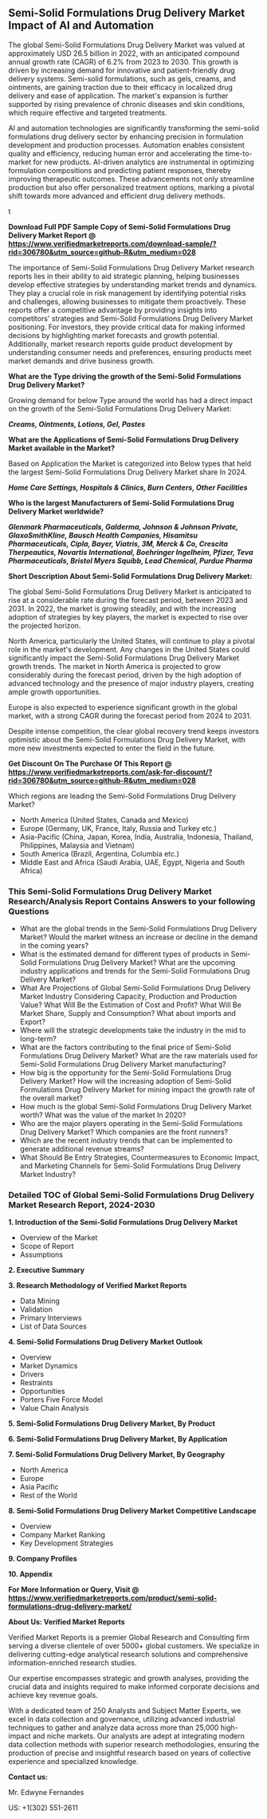 <h2>Semi-Solid Formulations Drug Delivery Market Impact of AI and Automation</h2><p>The global Semi-Solid Formulations Drug Delivery Market was valued at approximately USD 26.5 billion in 2022, with an anticipated compound annual growth rate (CAGR) of 6.2% from 2023 to 2030. This growth is driven by increasing demand for innovative and patient-friendly drug delivery systems. Semi-solid formulations, such as gels, creams, and ointments, are gaining traction due to their efficacy in localized drug delivery and ease of application. The market's expansion is further supported by rising prevalence of chronic diseases and skin conditions, which require effective and targeted treatments.</p><p>AI and automation technologies are significantly transforming the semi-solid formulations drug delivery sector by enhancing precision in formulation development and production processes. Automation enables consistent quality and efficiency, reducing human error and accelerating the time-to-market for new products. AI-driven analytics are instrumental in optimizing formulation compositions and predicting patient responses, thereby improving therapeutic outcomes. These advancements not only streamline production but also offer personalized treatment options, marking a pivotal shift towards more advanced and efficient drug delivery methods.</p>t</p><p id="" class=""><strong>Download Full PDF Sample Copy of Semi-Solid Formulations Drug Delivery Market Report @ <a href="https://www.verifiedmarketreports.com/download-sample/?rid=306780&utm_source=github-R&utm_medium=028" target="_blank">https://www.verifiedmarketreports.com/download-sample/?rid=306780&utm_source=github-R&utm_medium=028</a></strong></p><p>The importance of&nbsp;Semi-Solid Formulations Drug Delivery Market research reports lies in their ability to aid strategic planning, helping businesses develop effective strategies by understanding market trends and dynamics. They play a crucial role in risk management by identifying potential risks and challenges, allowing businesses to mitigate them proactively. These reports offer a competitive advantage by providing insights into competitors' strategies and Semi-Solid Formulations Drug Delivery Market positioning. For investors, they provide critical data for making informed decisions by highlighting market forecasts and growth potential. Additionally, market research reports guide product development by understanding consumer needs and preferences, ensuring products meet market demands and drive business growth.</p><p><strong>What are the&nbsp;Type driving the growth of the Semi-Solid Formulations Drug Delivery Market?</strong></p><p id="" class="">Growing demand for below Type around the world has had a direct impact on the growth of the Semi-Solid Formulations Drug Delivery Market:</p><em><strong>Creams, Ointments, Lotions, Gel, Pastes</strong></em></p><strong>What are the&nbsp;Applications&nbsp;of Semi-Solid Formulations Drug Delivery Market available in the Market?</strong></p><p id="" class="">Based on Application the Market is categorized into Below types that held the largest Semi-Solid Formulations Drug Delivery Market share In 2024.</p><em><strong>Home Care Settings, Hospitals & Clinics, Burn Centers, Other Facilities</strong></em></p><strong>Who is the largest Manufacturers of Semi-Solid Formulations Drug Delivery Market worldwide?</strong></p><p><em><strong>Glenmark Pharmaceuticals, Galderma, Johnson & Johnson Private, GlaxoSmithKline, Bausch Health Companies, Hisamitsu Pharmaceuticals, Cipla, Bayer, Viatris, 3M, Merck & Co, Crescita Therpeautics, Novartis International, Boehringer Ingelheim, Pfizer, Teva Pharmaceuticals, Bristol Myers Squibb, Lead Chemical, Purdue Pharma</strong></em></p><p id="" class=""><strong>Short Description About Semi-Solid Formulations Drug Delivery Market:</strong></p><p>The global Semi-Solid Formulations Drug Delivery Market is anticipated to rise at a considerable rate during the forecast period, between 2023 and 2031. In 2022, the market is growing steadily, and with the increasing adoption of strategies by key players, the market is expected to rise over the projected horizon.</p><p>North America, particularly the United States, will continue to play a pivotal role in the market's development. Any changes in the United States could significantly impact the Semi-Solid Formulations Drug Delivery Market growth trends. The market in North America is projected to grow considerably during the forecast period, driven by the high adoption of advanced technology and the presence of major industry players, creating ample growth opportunities.</p><p>Europe is also expected to experience significant growth in the global market, with a strong CAGR during the forecast period from 2024 to 2031.</p><p>Despite intense competition, the clear global recovery trend keeps investors optimistic about the Semi-Solid Formulations Drug Delivery Market, with more new investments expected to enter the field in the future.</p><p id="" class=""><strong>Get Discount On The Purchase Of This Report @ <a href="https://www.verifiedmarketreports.com/ask-for-discount/?rid=306780&utm_source=github-R&utm_medium=028" target="_blank">https://www.verifiedmarketreports.com/ask-for-discount/?rid=306780&utm_source=github-R&utm_medium=028</a></strong></p>Which regions are leading the Semi-Solid Formulations Drug Delivery Market?</p><ul><li>North America (United States, Canada and Mexico)</li><li>Europe (Germany, UK, France, Italy, Russia and Turkey etc.)</li><li>Asia-Pacific (China, Japan, Korea, India, Australia, Indonesia, Thailand, Philippines, Malaysia and Vietnam)</li><li>South America (Brazil, Argentina, Columbia etc.)</li><li>Middle East and Africa (Saudi Arabia, UAE, Egypt, Nigeria and South Africa)</li></ul><h3 id="" class="">This Semi-Solid Formulations Drug Delivery Market Research/Analysis Report Contains Answers to your following Questions</h3><ul><li>What are the global trends in the Semi-Solid Formulations Drug Delivery Market? Would the market witness an increase or decline in the demand in the coming years?</li><li>What is the estimated demand for different types of products in Semi-Solid Formulations Drug Delivery Market? What are the upcoming industry applications and trends for the Semi-Solid Formulations Drug Delivery Market?</li><li>What Are Projections of Global Semi-Solid Formulations Drug Delivery Market Industry Considering Capacity, Production and Production Value? What Will Be the Estimation of Cost and Profit? What Will Be Market Share, Supply and Consumption? What about imports and Export?</li><li>Where will the strategic developments take the industry in the mid to long-term?</li><li>What are the factors contributing to the final price of Semi-Solid Formulations Drug Delivery Market? What are the raw materials used for Semi-Solid Formulations Drug Delivery Market manufacturing?</li><li>How big is the opportunity for the Semi-Solid Formulations Drug Delivery Market? How will the increasing adoption of Semi-Solid Formulations Drug Delivery Market for mining impact the growth rate of the overall market?</li><li>How much is the global Semi-Solid Formulations Drug Delivery Market worth? What was the value of the market In 2020?</li><li>Who are the major players operating in the Semi-Solid Formulations Drug Delivery Market? Which companies are the front runners?</li><li>Which are the recent industry trends that can be implemented to generate additional revenue streams?</li><li>What Should Be Entry Strategies, Countermeasures to Economic Impact, and Marketing Channels for Semi-Solid Formulations Drug Delivery Market Industry?</li></ul><h3 id="" class="">Detailed TOC of Global Semi-Solid Formulations Drug Delivery Market Research Report, 2024-2030</h3><p id="" class=""><strong>1. Introduction of the Semi-Solid Formulations Drug Delivery Market</strong></p><ul><li>Overview of the Market</li><li>Scope of Report</li><li>Assumptions</li></ul><p id="" class=""><strong>2. Executive Summary</strong></p><p id="" class=""><strong>3. Research Methodology of Verified Market Reports</strong></p><ul><li>Data Mining</li><li>Validation</li><li>Primary Interviews</li><li>List of Data Sources</li></ul><p id="" class=""><strong>4. Semi-Solid Formulations Drug Delivery Market Outlook</strong></p><ul><li>Overview</li><li>Market Dynamics</li><li>Drivers</li><li>Restraints</li><li>Opportunities</li><li>Porters Five Force Model</li><li>Value Chain Analysis</li></ul><p id="" class=""><strong>5. Semi-Solid Formulations Drug Delivery Market, By Product</strong></p><p id="" class=""><strong>6. Semi-Solid Formulations Drug Delivery Market, By Application</strong></p><p id="" class=""><strong>7. Semi-Solid Formulations Drug Delivery Market, By Geography</strong></p><ul><li>North America</li><li>Europe</li><li>Asia Pacific</li><li>Rest of the World</li></ul><p id="" class=""><strong>8. Semi-Solid Formulations Drug Delivery Market Competitive Landscape</strong></p><ul><li>Overview</li><li>Company Market Ranking</li><li>Key Development Strategies</li></ul><p id="" class=""><strong>9. Company Profiles</strong></p><p id="" class=""><strong>10. Appendix</strong></p><p id="" class=""><strong>For More Information or Query, Visit @ <a href="https://www.verifiedmarketreports.com/product/semi-solid-formulations-drug-delivery-market/" target="_blank">https://www.verifiedmarketreports.com/product/semi-solid-formulations-drug-delivery-market/</a></strong></p><p id="" class=""><strong>About Us: Verified Market Reports</strong></p><p id="" class="">Verified Market Reports is a premier Global Research and Consulting firm serving a diverse clientele of over 5000+ global customers. We specialize in delivering cutting-edge analytical research solutions and comprehensive information-enriched research studies.</p><p id="" class="">Our expertise encompasses strategic and growth analyses, providing the crucial data and insights required to make informed corporate decisions and achieve key revenue goals.</p><p id="" class="">With a dedicated team of 250 Analysts and Subject Matter Experts, we excel in data collection and governance, utilizing advanced industrial techniques to gather and analyze data across more than 25,000 high-impact and niche markets. Our analysts are adept at integrating modern data collection methods with superior research methodologies, ensuring the production of precise and insightful research based on years of collective experience and specialized knowledge.</p><p id="" class=""><strong>Contact us:</strong></p><p id="" class="">Mr. Edwyne Fernandes</p><p id="" class="">US: +1(302) 551-2611</p>